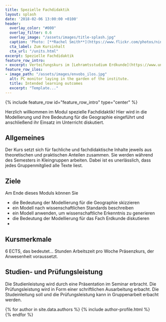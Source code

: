 ```yaml
---
title: Spezielle Fachdidaktik
layout: splash
date: '2018-02-06 13:00:00 +0100'
header:
  overlay_color: "#000"
  overlay_filter: 0.6
  overlay_image: "/assets/images/title-splash.jpg"
  caption: 'Photo: [**Rachel Smith**](https://www.flickr.com/photos/ninmah/)'
  cta_label: Zum Kursinhalt
  cta_url: "/units.html"
excerpt: Spezielle Fachdidaktik
feature_row_intro:
- excerpt: Verteifungskurs im [Lehramtsstudium Erdkunde](https://www.uni-marburg.de/de/fb19/studium/studiengaenge/erdkunde-lehramt-gymnasium/herzlich-willkommen-beim-bachelor-geographie) an der Philipps Universität Marburg
feature_row_ilos:
- image_path: "/assets/images/envobs_ilos.jpg"
  alt: PC monitor laying in the garden of the institute.
  title: Intended learning outcomes
  excerpt: "Template..."
---
```


{% include feature_row id="feature_row_intro" type="center" %}

Herzlich willkommen im Modul spezielle Fachdidaktik!
Hier wird in die Modellierung und ihre Bedeutung für die Geographie eingeführt und anschließend ihr Einsatz im Unterricht diskutiert.


## Allgemeines 
Der Kurs setzt sich für fachliche und fachdidaktische Inhalte jeweils aus theoretischen und praktischen Anteilen zusammen. Sie werden während des Semesters in Kleingruppen arbeiten. Dabei ist es unerlässlich, dass jedes Gruppenmitglied alle Texte liest.

## Ziele
Am Ende dieses Moduls können Sie
* die Bedeutung der Modellierung für die Geographie skizzieren
* ein Modell nach wissenschaftlichen Standards beschreiben
* ein Modell anwenden, um wissenschaftliche Erkenntnis zu generieren
* die Bedeutung der Modellierung für das Fach Erdkunde diskutieren
* 

## Kursmerkmale
6 ECTS, das bedeutet... Stunden Arbeitszeit pro Woche
Präsenzkurs, der Anwesenheit voraussetzt.

## Studien- und Prüfungsleistung
Die Studienleistung wird durch eine Präsentation im Seminar erbracht.
Die Prüfungsleistung wird in Form einer schriftlichen Ausarbeitung erbacht.
Die Studeinleitung soll und die Prüfungsleistung kann in Gruppenarbeit erbacht werden.



{% for author in site.data.authors %} 
  {% include author-profile.html %}
 <br /> 
{% endfor %}
